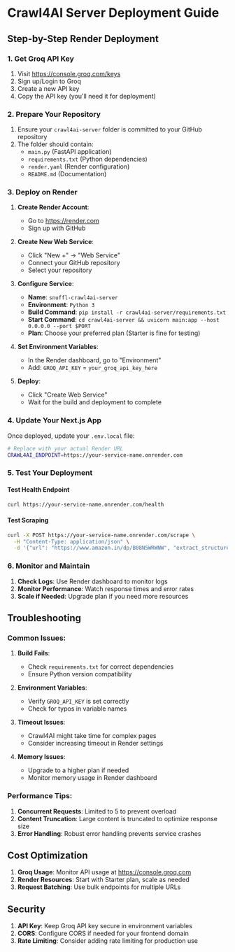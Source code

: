 # Crawl4AI Server Deployment Guide

## Step-by-Step Render Deployment

### 1. Get Groq API Key
1. Visit https://console.groq.com/keys
2. Sign up/Login to Groq
3. Create a new API key
4. Copy the API key (you'll need it for deployment)

### 2. Prepare Your Repository
1. Ensure your `crawl4ai-server` folder is committed to your GitHub repository
2. The folder should contain:
   - `main.py` (FastAPI application)
   - `requirements.txt` (Python dependencies)
   - `render.yaml` (Render configuration)
   - `README.md` (Documentation)

### 3. Deploy on Render
1. **Create Render Account**: 
   - Go to https://render.com
   - Sign up with GitHub

2. **Create New Web Service**:
   - Click "New +" → "Web Service"
   - Connect your GitHub repository
   - Select your repository

3. **Configure Service**:
   - **Name**: `snuffl-crawl4ai-server`
   - **Environment**: `Python 3`
   - **Build Command**: `pip install -r crawl4ai-server/requirements.txt`
   - **Start Command**: `cd crawl4ai-server && uvicorn main:app --host 0.0.0.0 --port $PORT`
   - **Plan**: Choose your preferred plan (Starter is fine for testing)

4. **Set Environment Variables**:
   - In the Render dashboard, go to "Environment"
   - Add: `GROQ_API_KEY` = `your_groq_api_key_here`

5. **Deploy**:
   - Click "Create Web Service"
   - Wait for the build and deployment to complete

### 4. Update Your Next.js App
Once deployed, update your `.env.local` file:

```bash
# Replace with your actual Render URL
CRAWL4AI_ENDPOINT=https://your-service-name.onrender.com
```

### 5. Test Your Deployment

#### Test Health Endpoint
```bash
curl https://your-service-name.onrender.com/health
```

#### Test Scraping
```bash
curl -X POST https://your-service-name.onrender.com/scrape \
  -H "Content-Type: application/json" \
  -d '{"url": "https://www.amazon.in/dp/B08N5WRWNW", "extract_structured_data": true}'
```

### 6. Monitor and Maintain

1. **Check Logs**: Use Render dashboard to monitor logs
2. **Monitor Performance**: Watch response times and error rates
3. **Scale if Needed**: Upgrade plan if you need more resources

## Troubleshooting

### Common Issues:

1. **Build Fails**:
   - Check `requirements.txt` for correct dependencies
   - Ensure Python version compatibility

2. **Environment Variables**:
   - Verify `GROQ_API_KEY` is set correctly
   - Check for typos in variable names

3. **Timeout Issues**:
   - Crawl4AI might take time for complex pages
   - Consider increasing timeout in Render settings

4. **Memory Issues**:
   - Upgrade to a higher plan if needed
   - Monitor memory usage in Render dashboard

### Performance Tips:

1. **Concurrent Requests**: Limited to 5 to prevent overload
2. **Content Truncation**: Large content is truncated to optimize response size
3. **Error Handling**: Robust error handling prevents service crashes

## Cost Optimization

1. **Groq Usage**: Monitor API usage at https://console.groq.com
2. **Render Resources**: Start with Starter plan, scale as needed
3. **Request Batching**: Use bulk endpoints for multiple URLs

## Security

1. **API Key**: Keep Groq API key secure in environment variables
2. **CORS**: Configure CORS if needed for your frontend domain
3. **Rate Limiting**: Consider adding rate limiting for production use
